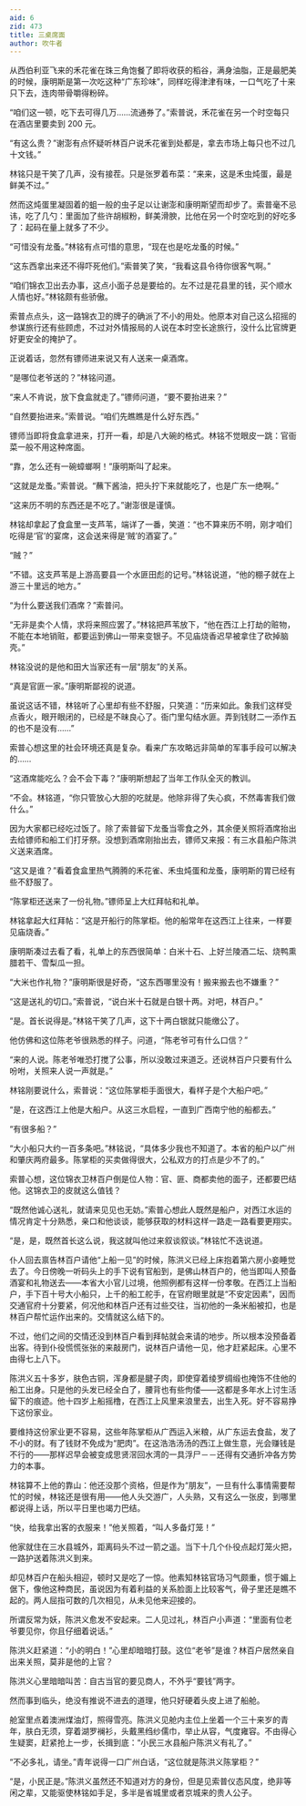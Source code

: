 ```yaml
---
aid: 6
zid: 473
title: 三桌席面
author: 吹牛者
---
```


从西伯利亚飞来的禾花雀在珠三角饱餐了即将收获的稻谷，满身油脂，正是最肥美的时候，康明斯是第一次吃这种“广东珍味”，同样吃得津津有味，一口气吃了十来只下去，连肉带骨嚼得粉碎。

“咱们这一顿，吃下去可得几万……流通券了。”索普说，禾花雀在另一个时空每只在酒店里要卖到 200 元。

“有这么贵？”谢澎有点怀疑听林百户说禾花雀到处都是，拿去市场上每只也不过几十文钱。”

林铭只是干笑了几声，没有接茬。只是张罗着布菜：“来来，这是禾虫炖蛋，最是鲜美不过。”

然而这炖蛋里凝固着的蛆一般的虫子足以让谢澎和康明斯望而却步了。索普毫不忌讳，吃了几勺：里面加了些许胡椒粉，鲜美滑腴，比他在另一个时空吃到的好吃多了：起码在量上就多了不少。

“可惜没有龙蚤。”林铭有点可惜的意思，“现在也是吃龙蚤的时候。”

“这东西拿出来还不得吓死他们。”索普笑了笑，“我看这县令待你很客气啊。”

“咱们锦衣卫出去办事，这点小面子总是要给的。左不过是花县里的钱，买个顺水人情也好。”林铭颇有些骄傲。

索普点点头，这一路锦衣卫的牌子的确派了不小的用处。他原本对自己这么招摇的参谋旅行还有些顾虑，不过对外情报局的人说在本时空长途旅行，没什么比官牌更好更安全的掩护了。

正说着话，忽然有镖师进来说又有人送来一桌酒席。

“是哪位老爷送的？”林铭问道。

“来人不肯说，放下食盒就走了。”镖师问道，“要不要抬进来？”

“自然要抬进来。”索普说。“咱们先瞧瞧是什么好东西。”

镖师当即将食盒拿进来，打开一看，却是八大碗的格式。林铭不觉眼皮一跳：官衙菜一般不用这种席面。

“靠，怎么还有一碗蟑螂啊！”康明斯叫了起来。

“这就是龙蚤。”索普说。“蘸下酱油，把头拧下来就能吃了，也是广东一绝啊。”

“这来历不明的东西还是不吃了。”谢澎很是谨慎。

林铭却拿起了食盒里一支芦苇，端详了一番，笑道：“也不算来历不明，刚才咱们吃得是‘官’的宴席，这会送来得是‘贼’的酒宴了。”

“贼？”

“不错。这支芦苇是上游高要县一个水匪田彪的记号。”林铭说道，“他的棚子就在上游三十里远的地方。”

“为什么要送我们酒席？”索普问。

“无非是卖个人情，求将来照应罢了。”林铭把芦苇放下，“他在西江上打劫的赃物，不能在本地销赃，都要运到佛山一带来变银子。不见庙烧香迟早被拿住了砍掉脑壳。”

林铭没说的是他和田大当家还有一层“朋友”的关系。

“真是官匪一家。”康明斯鄙视的说道。

虽说这话不错，林铭听了心里却有些不舒服，只笑道：“历来如此。象我们这样受点香火，眼开眼闭的，已经是不昧良心了。衙门里勾结水匪。弄到钱财二一添作五的也不是没有……”

索普心想这里的社会环境还真是复杂。看来广东攻略远非简单的军事手段可以解决的……

“这酒席能吃么？会不会下毒？”康明斯想起了当年工作队全灭的教训。

“不会。林铭道，“你只管放心大胆的吃就是。他除非得了失心疯，不然毒害我们做什么。”

因为大家都已经吃过饭了。除了索普留下龙蚤当零食之外，其余便关照将酒席抬出去给镖师和船工们打牙祭。没想到酒席刚抬出去，镖师又来报：有三水县船户陈洪义送来酒席。

“这又是谁？”看着食盒里热气腾腾的禾花雀、禾虫炖蛋和龙蚤，康明斯的胃已经有些不舒服了。

“陈掌柜还送来了一份礼物。”镖师呈上大红拜帖和礼单。

林铭拿起大红拜帖：“这是开船行的陈掌柜。他的船常年在这西江上往来，一样要见庙烧香。”

康明斯凑过去看了看，礼单上的东西很简单：白米十石、上好兰陵酒二坛、烧鸭熏腊若干、雪梨瓜一担。

“大米也作礼物？”康明斯很是好奇，“这东西哪里没有！搬来搬去也不嫌重？”

“这是送礼的切口。”索普说，“说白米十石就是白银十两。对吧，林百户。”

“是。首长说得是。”林铭干笑了几声，这下十两白银就只能缴公了。

他仿佛和这位陈老爷很熟悉的样子。问道，“陈老爷可有什么口信？”

“来的人说。陈老爷唯恐打搅了公事，所以没敢过来道乏。还说林百户只要有什么吩咐，关照来人说一声就是。”

林铭刚要说什么，索普说：“这位陈掌柜手面很大，看样子是个大船户吧。”

“是，在这西江上他是大船户。从这三水启程，一直到广西南宁他的船都去。”

“有很多船？”

“大小船只大约一百多条吧。”林铭说，“具体多少我也不知道了。本省的船户以广州和肇庆两府最多。陈掌柜的买卖做得很大，公私双方的打点是少不了的。”

索普心想，这位锦衣卫林百户倒是位人物：官、匪、商都卖他的面子，还都要巴结他。这锦衣卫的皮就这么值钱？

“既然他诚心送礼，就请来见见也无妨。”索普心想此人既然是船户，对西江水运的情况肯定十分熟悉，亲口和他谈谈，能够获取的材料这样一路走一路看要更翔实。

“是，是，既然首长这么说，我这就叫他过来叙谈叙谈。”林铭忙不迭说道。

仆人回去禀告林百户请他“上船一见”的时候，陈洪义已经上床抱着第六房小妾睡觉去了。今日傍晚一听码头上的手下说有官船到，是佛山林百户的，他当即叫人预备酒宴和礼物送去――本省大小官儿过境，他照例都有这样一份孝敬。在西江上当船户，手下百十号大小船只，上千的船工舵手，在官府眼里就是“不安定因素”，因而交通官府十分要紧，何况他和林百户还有过些交往，当初他的一条米船被扣，也是林百户帮忙运作出来的。交情就这么结下的。

不过，他们之间的交情还没到林百户看到拜帖就会来请的地步。所以根本没预备着出客。待到仆役慌慌张张的来敲房门，说林百户请他一见，他才赶紧起床。心里不由得七上八下。

陈洪义五十多岁，肤色古铜，浑身都是腱子肉，即使穿着绫罗绸缎也掩饰不住他的船工出身。只是他的头发已经全白了，腰背也有些佝偻――这都是多年水上讨生活留下的痕迹。他十四岁上船摇橹，在西江上风里来浪里去，出生入死。好不容易挣下这份家业。

要维持这份家业更不容易，这些年陈掌柜从广西运入米粮，从广东运去食盐，发了不小的财。有了钱财不免成为“肥肉”。在这浩浩汤汤的西江上做生意，光会赚钱是不行的――那样迟早会被变成思贤滘回水湾的一具浮尸－－还得有交通折冲各方势力的本事。

林铭算不上他的靠山：他还没那个资格，但是作为“朋友”，一旦有什么事情需要帮忙的时候，林铭还是很有用――他人头交游广，人头熟，又有这么一张皮，到哪里都说得上话，所以平日里也竭力巴结。

“快，给我拿出客的衣服来！”他关照着，“叫人多备灯笼！”

他家就住在三水县城外，距离码头不过一箭之遥。当下十几个仆役点起灯笼火把，一路护送着陈洪义到来。

却见林百户在船头相迎，顿时又是吃了一惊。他素知林铭官场习气颇重，惯于媚上倨下，像他这种商民，虽说因为有着利益的关系脸面上比较客气，骨子里还是瞧不起的。两人屈指可数的几次相见，从未见他来迎接的。

所谓反常为妖，陈洪义愈发不安起来。二人见过礼，林百户小声道：“里面有位老爷要见你，你且仔细着说话。”

陈洪义赶紧道：“小的明白！”心里却暗暗打鼓。这位“老爷”是谁？林百户居然亲自出来关照，莫非是他的上官？

陈洪义心里暗暗叫苦：自古当官的要见商人，不外乎“要钱”两字。

然而事到临头，绝没有推说不进去的道理，他只好硬着头皮上进了船舱。

舱室里点着澳洲煤油灯，照得雪亮。陈洪义见舱内主位上坐着一个三十来岁的青年，肤白无须，穿着湖罗襕衫，头戴黑绉纱儒巾，举止从容，气度雍容。不由得心生疑窦，赶紧抢上一步，长揖到底：“小民三水县船户陈洪义有礼了。”

“不必多礼，请坐。”青年说得一口广州白话，“这位就是陈洪义陈掌柜？”

“是，小民正是。”陈洪义虽然还不知道对方的身份，但是见索普仪态风度，绝非等闲之辈，又能驱使林铭如手足，多半是省城里或者京城来的贵人公子。
